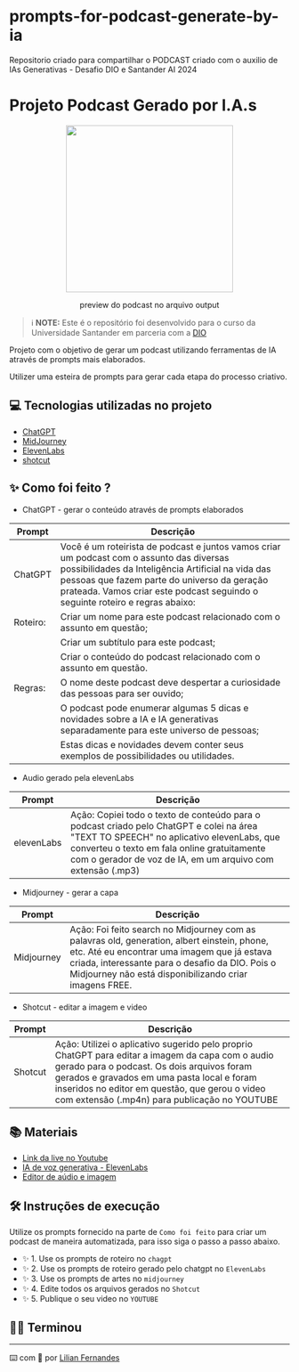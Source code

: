 # prompts-for-podcast-generate-by-ia
Repositorio criado para compartilhar o PODCAST criado com o auxilio de IAs Generativas - Desafio DIO e Santander AI 2024 

# Projeto Podcast Gerado por I.A.s

<p align="center">
<img 
    src="./assets/cover.png"
    width="300"
/>
</p>

<p align="center">
    preview do podcast no arquivo output
</p>


 > ℹ️ **NOTE:** Este é o repositório foi desenvolvido para o curso da Universidade Santander em parceria com a [DIO](https://dio.me)

Projeto com o objetivo de gerar um podcast utilizando ferramentas de IA através de prompts mais elaborados.

Utilizer uma esteira de prompts para gerar cada etapa do processo criativo.

## 💻 Tecnologias utilizadas no projeto

- [ChatGPT](https://chat.openai.com/) 
- [MidJourney](https://www.midjourney.com/app/)
- [ElevenLabs](https://beta.elevenlabs.io/)
- [shotcut](https://www.shotcut.com/pt-br/)

## ✨ Como foi feito ?

- ChatGPT - gerar o conteúdo através de prompts elaborados
 
| Prompt | Descrição                                                                                   |
|-------------|----------------------------------------------------------------------------------------|
| ChatGPT     | Você é um roteirista de podcast e juntos vamos criar um podcast com o assunto das diversas possibilidades da Inteligência Artificial na vida das pessoas que fazem parte do universo da geração prateada. Vamos criar este podcast seguindo o seguinte roteiro e regras abaixo: |
| Roteiro: | Criar um nome para este podcast relacionado com o assunto em questão; | 
|          |	Criar um subtítulo para este podcast;|
|          |	Criar o conteúdo do podcast relacionado com o assunto em questão. |
| Regras:  | O nome deste podcast deve despertar a curiosidade das pessoas para ser ouvido; |
|	         | O podcast pode enumerar algumas 5 dicas e novidades sobre a IA e IA generativas separadamente para este universo de pessoas; |
|	         | Estas dicas e novidades devem conter seus exemplos de possibilidades ou utilidades. |                                                                                      |
- Audio gerado pela elevenLabs

| Prompt | Descrição                                                                                 |
|-------------|----------------------------------------------------------------------------------------|
| elevenLabs  |  Ação: Copiei todo o texto de conteúdo para o podcast criado pelo ChatGPT e colei na área "TEXT TO SPEECH" no aplicativo elevenLabs, que converteu o texto em fala online gratuitamente com o gerador de voz de IA, em um arquivo com extensão (.mp3) |  | 

- Midjourney - gerar  a capa
  
| Prompt | Descrição                                                                                   |
|-------------|----------------------------------------------------------------------------------------|
| Midjourney  | Ação: Foi feito  search no Midjourney com as palavras old, generation, albert einstein,  phone, etc. Até eu encontrar uma imagem que já estava criada, interessante para o desafio da DIO. Pois o Midjourney não está disponibilizando criar imagens FREE. |   |

- Shotcut - editar a imagem e video
  
| Prompt | Descrição                                                                                   |
|-------------|----------------------------------------------------------------------------------------|
| Shotcut  | Ação: Utilizei o aplicativo sugerido pelo proprio ChatGPT para editar a imagem da capa com o audio gerado para o podcast. Os dois arquivos foram gerados e gravados em uma pasta local e foram inseridos no editor em questão, que gerou o video com extensão (.mp4n) para publicação no YOUTUBE|  

## 📚 Materiais

- [Link da live no Youtube](https://studio.youtube.com/video)
- [IA de voz generativa - ElevenLabs](https://elevenlabs.io/)
- [Editor de aúdio e imagem](https://www.shotcut.com)


## 🛠️ Instruções de execução

Utilize os prompts fornecido na parte de `Como foi feito` para criar um podcast de maneira automatizada, para isso siga o passo a passo abaixo.

- ✨ 1. Use os prompts de roteiro no `chagpt`
- ✨ 2. Use os prompts de roteiro gerado pelo chatgpt no  `ElevenLabs`
- ✨ 3. Use os prompts de artes no `midjourney`
- ✨ 4. Edite todos os arquivos gerados no `Shotcut`
- ✨ 5. Publique o seu video no `YOUTUBE`

## 👨‍💻 Terminou

---

⌨️ com 💜 por [Lilian Fernandes](https://github.com/JavaliHub/)